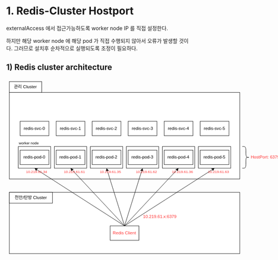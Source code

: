 #  1. Redis-Cluster Hostport



externalAccess 에서 접근가능하도록 worker node IP 를 직접 설정한다.

하지만 해당 worker node 에 해당 pod 가 직접 수행되지 않아서 오류가 발생할 것이다. 그러므로 설치후 순차적으로 실행되도록 조정이 필요하다.



## 1) Redis cluster architecture



<svg style="left: 0px; top: 0px; width: 100%; height: 100%; display: block; min-width: 764px; min-height: 489px; background-image: none; background-color: transparent;"><defs><filter id="dropShadow"><feGaussianBlur in="SourceAlpha" stdDeviation="1.7" result="blur"></feGaussianBlur><feOffset in="blur" dx="3" dy="3" result="offsetBlur"></feOffset><feFlood flood-color="#3D4574" flood-opacity="0.4" result="offsetColor"></feFlood><feComposite in="offsetColor" in2="offsetBlur" operator="in" result="offsetBlur"></feComposite><feBlend in="SourceGraphic" in2="offsetBlur"></feBlend></filter></defs><g transformorigin="0 0" transform="scale(0.97,0.97)translate(-72,-362)"><g></g><g><g transform="translate(0.5,0.5)" style="visibility: visible;"><rect x="80" y="677" width="640" height="170" fill="rgb(255, 255, 255)" stroke="rgb(0, 0, 0)" pointer-events="all"></rect></g><g transform="translate(0.5,0.5)" style="visibility: visible;"><rect x="80" y="400" width="640" height="240" fill="rgb(255, 255, 255)" stroke="rgb(0, 0, 0)" pointer-events="all"></rect></g><g transform="translate(0.5,0.5)" style="visibility: visible;"><rect x="305" y="550" width="90" height="60" fill="rgb(255, 255, 255)" stroke="rgb(0, 0, 0)" pointer-events="all"></rect></g><g transform="translate(0.5,0.5)" style="visibility: visible;"><rect x="405" y="550" width="90" height="60" fill="rgb(255, 255, 255)" stroke="rgb(0, 0, 0)" pointer-events="all"></rect></g><g transform="translate(0.5,0.5)" style="visibility: visible;"><rect x="505" y="550" width="90" height="60" fill="rgb(255, 255, 255)" stroke="rgb(0, 0, 0)" pointer-events="all"></rect></g><g transform="translate(0.5,0.5)" style="visibility: visible;"><rect x="605" y="550" width="90" height="60" fill="rgb(255, 255, 255)" stroke="rgb(0, 0, 0)" pointer-events="all"></rect></g><g transform="translate(0.5,0.5)" style="visibility: visible;"><rect x="205" y="550" width="90" height="60" fill="rgb(255, 255, 255)" stroke="rgb(0, 0, 0)" pointer-events="all"></rect></g><g transform="translate(0.5,0.5)" style="visibility: visible;"><rect x="105" y="550" width="90" height="60" fill="rgb(255, 255, 255)" stroke="rgb(0, 0, 0)" pointer-events="all"></rect></g><g transform="translate(0.5,0.5)" style="visibility: visible;"><rect x="360" y="770" width="80" height="40" fill="rgb(255, 255, 255)" stroke="rgb(0, 0, 0)" pointer-events="all"></rect></g><g style=""><g><foreignObject pointer-events="none" width="100%" height="100%" style="overflow: visible; text-align: left;"><div style="margin: 0px 0px 0px 361px; padding: 790px 0px 0px; display: flex; align-items: unsafe center; justify-content: unsafe center; width: 78px; height: 1px;"><div data-drawio-colors="color: #FF3333; " style="margin: 0px; padding: 0px; box-sizing: border-box; font-size: 0px; text-align: center;"><div style="margin: 0px; padding: 0px; display: inline-block; font-size: 12px; font-family: Helvetica; color: rgb(255, 51, 51); line-height: 1.2; pointer-events: all; white-space: normal; overflow-wrap: normal;">Redis Client</div></div></div></foreignObject></g></g><g transform="translate(0.5,0.5)" style="visibility: visible;"><rect x="450" y="730" width="110" height="30" fill="none" stroke="white" pointer-events="stroke" visibility="hidden" stroke-width="9"></rect><rect x="450" y="730" width="110" height="30" fill="none" stroke="none" pointer-events="all"></rect></g><g style=""><g><foreignObject pointer-events="none" width="100%" height="100%" style="overflow: visible; text-align: left;"><div style="margin: 0px 0px 0px 452px; padding: 745px 0px 0px; display: flex; align-items: unsafe center; justify-content: unsafe flex-start; width: 108px; height: 1px;"><div data-drawio-colors="color: #FF3333; " style="margin: 0px; padding: 0px; box-sizing: border-box; font-size: 0px; text-align: left;"><div style="margin: 0px; padding: 0px; display: inline-block; font-size: 12px; font-family: Helvetica; color: rgb(255, 51, 51); line-height: 1.2; pointer-events: all; white-space: normal; overflow-wrap: normal;">10.219.61.x:6379</div></div></div></foreignObject></g></g><g transform="translate(0.5,0.5)" style="visibility: visible;"><path d="M 400 770 L 155.36 613.43" fill="none" stroke="white" stroke-miterlimit="10" pointer-events="stroke" visibility="hidden" stroke-width="9"></path><path d="M 400 770 L 155.36 613.43" fill="none" stroke="rgb(0, 0, 0)" stroke-miterlimit="10" pointer-events="stroke"></path><path d="M 150.94 610.6 L 158.72 611.43 L 155.36 613.43 L 154.95 617.32 Z" fill="rgb(0, 0, 0)" stroke="rgb(0, 0, 0)" stroke-miterlimit="10" pointer-events="all"></path></g><g transform="translate(0.5,0.5)" style="visibility: visible;"><rect x="110" y="480" width="80" height="40" fill="rgb(255, 255, 255)" stroke="rgb(0, 0, 0)" pointer-events="all"></rect></g><g style=""><g><foreignObject pointer-events="none" width="100%" height="100%" style="overflow: visible; text-align: left;"><div style="margin: 0px 0px 0px 111px; padding: 500px 0px 0px; display: flex; align-items: unsafe center; justify-content: unsafe center; width: 78px; height: 1px;"><div data-drawio-colors="color: rgb(0, 0, 0); " style="margin: 0px; padding: 0px; box-sizing: border-box; font-size: 0px; text-align: center;"><div style="margin: 0px; padding: 0px; display: inline-block; font-size: 12px; font-family: Helvetica; color: rgb(0, 0, 0); line-height: 1.2; pointer-events: all; white-space: normal; overflow-wrap: normal;">redis-svc-0</div></div></div></foreignObject></g></g><g transform="translate(0.5,0.5)" style="visibility: visible;"><rect x="210" y="480" width="80" height="40" fill="rgb(255, 255, 255)" stroke="rgb(0, 0, 0)" pointer-events="all"></rect></g><g style=""><g><foreignObject pointer-events="none" width="100%" height="100%" style="overflow: visible; text-align: left;"><div style="margin: 0px 0px 0px 211px; padding: 500px 0px 0px; display: flex; align-items: unsafe center; justify-content: unsafe center; width: 78px; height: 1px;"><div data-drawio-colors="color: rgb(0, 0, 0); " style="margin: 0px; padding: 0px; box-sizing: border-box; font-size: 0px; text-align: center;"><div style="margin: 0px; padding: 0px; display: inline-block; font-size: 12px; font-family: Helvetica; color: rgb(0, 0, 0); line-height: 1.2; pointer-events: all; white-space: normal; overflow-wrap: normal;">redis-svc-1</div></div></div></foreignObject></g></g><g transform="translate(0.5,0.5)" style="visibility: visible;"><rect x="310" y="480" width="80" height="40" fill="rgb(255, 255, 255)" stroke="rgb(0, 0, 0)" pointer-events="all"></rect></g><g style=""><g><foreignObject pointer-events="none" width="100%" height="100%" style="overflow: visible; text-align: left;"><div style="margin: 0px 0px 0px 311px; padding: 500px 0px 0px; display: flex; align-items: unsafe center; justify-content: unsafe center; width: 78px; height: 1px;"><div data-drawio-colors="color: rgb(0, 0, 0); " style="margin: 0px; padding: 0px; box-sizing: border-box; font-size: 0px; text-align: center;"><div style="margin: 0px; padding: 0px; display: inline-block; font-size: 12px; font-family: Helvetica; color: rgb(0, 0, 0); line-height: 1.2; pointer-events: all; white-space: normal; overflow-wrap: normal;">redis-svc-2</div></div></div></foreignObject></g></g><g transform="translate(0.5,0.5)" style="visibility: visible;"><rect x="410" y="480" width="80" height="40" fill="rgb(255, 255, 255)" stroke="rgb(0, 0, 0)" pointer-events="all"></rect></g><g style=""><g><foreignObject pointer-events="none" width="100%" height="100%" style="overflow: visible; text-align: left;"><div style="margin: 0px 0px 0px 411px; padding: 500px 0px 0px; display: flex; align-items: unsafe center; justify-content: unsafe center; width: 78px; height: 1px;"><div data-drawio-colors="color: rgb(0, 0, 0); " style="margin: 0px; padding: 0px; box-sizing: border-box; font-size: 0px; text-align: center;"><div style="margin: 0px; padding: 0px; display: inline-block; font-size: 12px; font-family: Helvetica; color: rgb(0, 0, 0); line-height: 1.2; pointer-events: all; white-space: normal; overflow-wrap: normal;">redis-svc-3</div></div></div></foreignObject></g></g><g transform="translate(0.5,0.5)" style="visibility: visible;"><rect x="510" y="480" width="80" height="40" fill="rgb(255, 255, 255)" stroke="rgb(0, 0, 0)" pointer-events="all"></rect></g><g style=""><g><foreignObject pointer-events="none" width="100%" height="100%" style="overflow: visible; text-align: left;"><div style="margin: 0px 0px 0px 511px; padding: 500px 0px 0px; display: flex; align-items: unsafe center; justify-content: unsafe center; width: 78px; height: 1px;"><div data-drawio-colors="color: rgb(0, 0, 0); " style="margin: 0px; padding: 0px; box-sizing: border-box; font-size: 0px; text-align: center;"><div style="margin: 0px; padding: 0px; display: inline-block; font-size: 12px; font-family: Helvetica; color: rgb(0, 0, 0); line-height: 1.2; pointer-events: all; white-space: normal; overflow-wrap: normal;">redis-svc-4</div></div></div></foreignObject></g></g><g transform="translate(0.5,0.5)" style="visibility: visible;"><rect x="610" y="480" width="80" height="40" fill="rgb(255, 255, 255)" stroke="rgb(0, 0, 0)" pointer-events="all"></rect></g><g style=""><g><foreignObject pointer-events="none" width="100%" height="100%" style="overflow: visible; text-align: left;"><div style="margin: 0px 0px 0px 611px; padding: 500px 0px 0px; display: flex; align-items: unsafe center; justify-content: unsafe center; width: 78px; height: 1px;"><div data-drawio-colors="color: rgb(0, 0, 0); " style="margin: 0px; padding: 0px; box-sizing: border-box; font-size: 0px; text-align: center;"><div style="margin: 0px; padding: 0px; display: inline-block; font-size: 12px; font-family: Helvetica; color: rgb(0, 0, 0); line-height: 1.2; pointer-events: all; white-space: normal; overflow-wrap: normal;">redis-svc-5</div></div></div></foreignObject></g></g><g transform="translate(0.5,0.5)" style="visibility: visible;"><rect x="110" y="560" width="80" height="40" fill="rgb(255, 255, 255)" stroke="rgb(0, 0, 0)" pointer-events="all"></rect></g><g style=""><g><foreignObject pointer-events="none" width="100%" height="100%" style="overflow: visible; text-align: left;"><div style="margin: 0px 0px 0px 111px; padding: 580px 0px 0px; display: flex; align-items: unsafe center; justify-content: unsafe center; width: 78px; height: 1px;"><div data-drawio-colors="color: rgb(0, 0, 0); " style="margin: 0px; padding: 0px; box-sizing: border-box; font-size: 0px; text-align: center;"><div style="margin: 0px; padding: 0px; display: inline-block; font-size: 12px; font-family: Helvetica; color: rgb(0, 0, 0); line-height: 1.2; pointer-events: all; white-space: normal; overflow-wrap: normal;">redis-pod-0</div></div></div></foreignObject></g></g><g transform="translate(0.5,0.5)" style="visibility: visible;"><rect x="210" y="560" width="80" height="40" fill="rgb(255, 255, 255)" stroke="rgb(0, 0, 0)" pointer-events="all"></rect></g><g style=""><g><foreignObject pointer-events="none" width="100%" height="100%" style="overflow: visible; text-align: left;"><div style="margin: 0px 0px 0px 211px; padding: 580px 0px 0px; display: flex; align-items: unsafe center; justify-content: unsafe center; width: 78px; height: 1px;"><div data-drawio-colors="color: rgb(0, 0, 0); " style="margin: 0px; padding: 0px; box-sizing: border-box; font-size: 0px; text-align: center;"><div style="margin: 0px; padding: 0px; display: inline-block; font-size: 12px; font-family: Helvetica; color: rgb(0, 0, 0); line-height: 1.2; pointer-events: all; white-space: normal; overflow-wrap: normal;">redis-pod-1</div></div></div></foreignObject></g></g><g transform="translate(0.5,0.5)" style="visibility: visible;"><rect x="310" y="560" width="80" height="40" fill="rgb(255, 255, 255)" stroke="rgb(0, 0, 0)" pointer-events="all"></rect></g><g style=""><g><foreignObject pointer-events="none" width="100%" height="100%" style="overflow: visible; text-align: left;"><div style="margin: 0px 0px 0px 311px; padding: 580px 0px 0px; display: flex; align-items: unsafe center; justify-content: unsafe center; width: 78px; height: 1px;"><div data-drawio-colors="color: rgb(0, 0, 0); " style="margin: 0px; padding: 0px; box-sizing: border-box; font-size: 0px; text-align: center;"><div style="margin: 0px; padding: 0px; display: inline-block; font-size: 12px; font-family: Helvetica; color: rgb(0, 0, 0); line-height: 1.2; pointer-events: all; white-space: normal; overflow-wrap: normal;">redis-pod-2</div></div></div></foreignObject></g></g><g transform="translate(0.5,0.5)" style="visibility: visible;"><rect x="410" y="560" width="80" height="40" fill="rgb(255, 255, 255)" stroke="rgb(0, 0, 0)" pointer-events="all"></rect></g><g style=""><g><foreignObject pointer-events="none" width="100%" height="100%" style="overflow: visible; text-align: left;"><div style="margin: 0px 0px 0px 411px; padding: 580px 0px 0px; display: flex; align-items: unsafe center; justify-content: unsafe center; width: 78px; height: 1px;"><div data-drawio-colors="color: rgb(0, 0, 0); " style="margin: 0px; padding: 0px; box-sizing: border-box; font-size: 0px; text-align: center;"><div style="margin: 0px; padding: 0px; display: inline-block; font-size: 12px; font-family: Helvetica; color: rgb(0, 0, 0); line-height: 1.2; pointer-events: all; white-space: normal; overflow-wrap: normal;">redis-pod-3</div></div></div></foreignObject></g></g><g transform="translate(0.5,0.5)" style="visibility: visible;"><rect x="510" y="560" width="80" height="40" fill="rgb(255, 255, 255)" stroke="rgb(0, 0, 0)" pointer-events="all"></rect></g><g style=""><g><foreignObject pointer-events="none" width="100%" height="100%" style="overflow: visible; text-align: left;"><div style="margin: 0px 0px 0px 511px; padding: 580px 0px 0px; display: flex; align-items: unsafe center; justify-content: unsafe center; width: 78px; height: 1px;"><div data-drawio-colors="color: rgb(0, 0, 0); " style="margin: 0px; padding: 0px; box-sizing: border-box; font-size: 0px; text-align: center;"><div style="margin: 0px; padding: 0px; display: inline-block; font-size: 12px; font-family: Helvetica; color: rgb(0, 0, 0); line-height: 1.2; pointer-events: all; white-space: normal; overflow-wrap: normal;">redis-pod-4</div></div></div></foreignObject></g></g><g transform="translate(0.5,0.5)" style="visibility: visible;"><rect x="610" y="560" width="80" height="40" fill="rgb(255, 255, 255)" stroke="rgb(0, 0, 0)" pointer-events="all"></rect></g><g style=""><g><foreignObject pointer-events="none" width="100%" height="100%" style="overflow: visible; text-align: left;"><div style="margin: 0px 0px 0px 611px; padding: 580px 0px 0px; display: flex; align-items: unsafe center; justify-content: unsafe center; width: 78px; height: 1px;"><div data-drawio-colors="color: rgb(0, 0, 0); " style="margin: 0px; padding: 0px; box-sizing: border-box; font-size: 0px; text-align: center;"><div style="margin: 0px; padding: 0px; display: inline-block; font-size: 12px; font-family: Helvetica; color: rgb(0, 0, 0); line-height: 1.2; pointer-events: all; white-space: normal; overflow-wrap: normal;">redis-pod-5</div></div></div></foreignObject></g></g><g transform="translate(0.5,0.5)" style="visibility: visible;"><rect x="80" y="370" width="90" height="30" fill="rgb(255, 255, 255)" stroke="rgb(0, 0, 0)" pointer-events="all"></rect></g><g style=""><g><foreignObject pointer-events="none" width="100%" height="100%" style="overflow: visible; text-align: left;"><div style="margin: 0px 0px 0px 81px; padding: 385px 0px 0px; display: flex; align-items: unsafe center; justify-content: unsafe center; width: 88px; height: 1px;"><div data-drawio-colors="color: rgb(0, 0, 0); " style="margin: 0px; padding: 0px; box-sizing: border-box; font-size: 0px; text-align: center;"><div style="margin: 0px; padding: 0px; display: inline-block; font-size: 12px; font-family: Helvetica; color: rgb(0, 0, 0); line-height: 1.2; pointer-events: all; white-space: normal; overflow-wrap: normal;">관리 Cluster</div></div></div></foreignObject></g></g><g transform="translate(0.5,0.5)" style="visibility: visible;"><rect x="749" y="550" width="91" height="60" fill="none" stroke="white" pointer-events="stroke" visibility="hidden" stroke-width="9"></rect><rect x="749" y="550" width="91" height="60" fill="none" stroke="none" pointer-events="all"></rect></g><g style=""><g><foreignObject pointer-events="none" width="100%" height="100%" style="overflow: visible; text-align: left;"><div style="margin: 0px 0px 0px 751px; padding: 580px 0px 0px; display: flex; align-items: unsafe center; justify-content: unsafe flex-start; width: 89px; height: 1px;"><div data-drawio-colors="color: #FF3333; " style="margin: 0px; padding: 0px; box-sizing: border-box; font-size: 0px; text-align: left;"><div style="margin: 0px; padding: 0px; display: inline-block; font-size: 12px; font-family: Helvetica; color: rgb(255, 51, 51); line-height: 1.2; pointer-events: all; white-space: normal; overflow-wrap: normal;">HostPort: 6379</div></div></div></foreignObject></g></g><g transform="translate(0.5,0.5)" style="visibility: visible;"><path d="M 747 550 L 742 550 Q 737 550 737 560 L 737 570 Q 737 580 732 580 L 729.5 580 Q 727 580 732 580 L 734.5 580 Q 737 580 737 590 L 737 600 Q 737 610 742 610 L 747 610" fill="none" stroke="white" stroke-miterlimit="10" transform="translate(737,0)scale(-1,1)translate(-737,0)" pointer-events="stroke" visibility="hidden" stroke-width="9"></path><path d="M 747 550 L 742 550 Q 737 550 737 560 L 737 570 Q 737 580 732 580 L 729.5 580 Q 727 580 732 580 L 734.5 580 Q 737 580 737 590 L 737 600 Q 737 610 742 610 L 747 610" fill="none" stroke="rgb(0, 0, 0)" stroke-miterlimit="10" transform="translate(737,0)scale(-1,1)translate(-737,0)" pointer-events="all"></path></g><g transform="translate(0.5,0.5)" style="visibility: visible;"><path d="M 400 770 L 254.36 614.65" fill="none" stroke="white" stroke-miterlimit="10" pointer-events="stroke" visibility="hidden" stroke-width="9"></path><path d="M 400 770 L 254.36 614.65" fill="none" stroke="rgb(0, 0, 0)" stroke-miterlimit="10" pointer-events="stroke"></path><path d="M 250.76 610.82 L 258.11 613.53 L 254.36 614.65 L 253 618.32 Z" fill="rgb(0, 0, 0)" stroke="rgb(0, 0, 0)" stroke-miterlimit="10" pointer-events="all"></path></g><g transform="translate(0.5,0.5)" style="visibility: visible;"><path d="M 400 770 L 351.9 616.08" fill="none" stroke="white" stroke-miterlimit="10" pointer-events="stroke" visibility="hidden" stroke-width="9"></path><path d="M 400 770 L 351.9 616.08" fill="none" stroke="rgb(0, 0, 0)" stroke-miterlimit="10" pointer-events="stroke"></path><path d="M 350.33 611.07 L 355.76 616.7 L 351.9 616.08 L 349.08 618.79 Z" fill="rgb(0, 0, 0)" stroke="rgb(0, 0, 0)" stroke-miterlimit="10" pointer-events="all"></path></g><g transform="translate(0.5,0.5)" style="visibility: visible;"><path d="M 400 770 L 448.1 616.08" fill="none" stroke="white" stroke-miterlimit="10" pointer-events="stroke" visibility="hidden" stroke-width="9"></path><path d="M 400 770 L 448.1 616.08" fill="none" stroke="rgb(0, 0, 0)" stroke-miterlimit="10" pointer-events="stroke"></path><path d="M 449.67 611.07 L 450.92 618.79 L 448.1 616.08 L 444.24 616.7 Z" fill="rgb(0, 0, 0)" stroke="rgb(0, 0, 0)" stroke-miterlimit="10" pointer-events="all"></path></g><g transform="translate(0.5,0.5)" style="visibility: visible;"><path d="M 400 770 L 545.64 614.65" fill="none" stroke="white" stroke-miterlimit="10" pointer-events="stroke" visibility="hidden" stroke-width="9"></path><path d="M 400 770 L 545.64 614.65" fill="none" stroke="rgb(0, 0, 0)" stroke-miterlimit="10" pointer-events="stroke"></path><path d="M 549.24 610.82 L 547 618.32 L 545.64 614.65 L 541.89 613.53 Z" fill="rgb(0, 0, 0)" stroke="rgb(0, 0, 0)" stroke-miterlimit="10" pointer-events="all"></path></g><g transform="translate(0.5,0.5)" style="visibility: visible;"><path d="M 400 770 L 644.64 613.43" fill="none" stroke="white" stroke-miterlimit="10" pointer-events="stroke" visibility="hidden" stroke-width="9"></path><path d="M 400 770 L 644.64 613.43" fill="none" stroke="rgb(0, 0, 0)" stroke-miterlimit="10" pointer-events="stroke"></path><path d="M 649.06 610.6 L 645.05 617.32 L 644.64 613.43 L 641.28 611.43 Z" fill="rgb(0, 0, 0)" stroke="rgb(0, 0, 0)" stroke-miterlimit="10" pointer-events="all"></path></g><g transform="translate(0.5,0.5)" style="visibility: visible;"><rect x="125" y="610" width="65" height="20" fill="none" stroke="white" pointer-events="stroke" visibility="hidden" stroke-width="9"></rect><rect x="125" y="610" width="65" height="20" fill="none" stroke="none" pointer-events="all"></rect></g><g style=""><g><foreignObject pointer-events="none" width="100%" height="100%" style="overflow: visible; text-align: left;"><div style="margin: 0px 0px 0px 127px; padding: 620px 0px 0px; display: flex; align-items: unsafe center; justify-content: unsafe flex-start; width: 63px; height: 1px;"><div data-drawio-colors="color: #FF3333; " style="margin: 0px; padding: 0px; box-sizing: border-box; font-size: 0px; text-align: left;"><div style="margin: 0px; padding: 0px; display: inline-block; font-size: 10px; font-family: Helvetica; color: rgb(255, 51, 51); line-height: 1.2; pointer-events: all; white-space: normal; overflow-wrap: normal;">10.219.61.34</div></div></div></foreignObject></g></g><g transform="translate(0.5,0.5)" style="visibility: visible;"><rect x="105" y="530" width="80" height="20" fill="none" stroke="white" pointer-events="stroke" visibility="hidden" stroke-width="9"></rect><rect x="105" y="530" width="80" height="20" fill="none" stroke="none" pointer-events="all"></rect></g><g style=""><g><foreignObject pointer-events="none" width="100%" height="100%" style="overflow: visible; text-align: left;"><div style="margin: 0px 0px 0px 107px; padding: 540px 0px 0px; display: flex; align-items: unsafe center; justify-content: unsafe flex-start; width: 78px; height: 1px;"><div data-drawio-colors="color: #000000; " style="margin: 0px; padding: 0px; box-sizing: border-box; font-size: 0px; text-align: left;"><div style="margin: 0px; padding: 0px; display: inline-block; font-size: 10px; font-family: Helvetica; color: rgb(0, 0, 0); line-height: 1.2; pointer-events: all; white-space: normal; overflow-wrap: normal;">worker node</div></div></div></foreignObject></g></g><g transform="translate(0.5,0.5)" style="visibility: visible;"><rect x="230" y="610" width="65" height="20" fill="none" stroke="white" pointer-events="stroke" visibility="hidden" stroke-width="9"></rect><rect x="230" y="610" width="65" height="20" fill="none" stroke="none" pointer-events="all"></rect></g><g style=""><g><foreignObject pointer-events="none" width="100%" height="100%" style="overflow: visible; text-align: left;"><div style="margin: 0px 0px 0px 232px; padding: 620px 0px 0px; display: flex; align-items: unsafe center; justify-content: unsafe flex-start; width: 63px; height: 1px;"><div data-drawio-colors="color: #FF3333; " style="margin: 0px; padding: 0px; box-sizing: border-box; font-size: 0px; text-align: left;"><div style="margin: 0px; padding: 0px; display: inline-block; font-size: 10px; font-family: Helvetica; color: rgb(255, 51, 51); line-height: 1.2; pointer-events: all; white-space: normal; overflow-wrap: normal;">10.219.61.61</div></div></div></foreignObject></g></g><g transform="translate(0.5,0.5)" style="visibility: visible;"><rect x="330" y="610" width="65" height="20" fill="none" stroke="white" pointer-events="stroke" visibility="hidden" stroke-width="9"></rect><rect x="330" y="610" width="65" height="20" fill="none" stroke="none" pointer-events="all"></rect></g><g style=""><g><foreignObject pointer-events="none" width="100%" height="100%" style="overflow: visible; text-align: left;"><div style="margin: 0px 0px 0px 332px; padding: 620px 0px 0px; display: flex; align-items: unsafe center; justify-content: unsafe flex-start; width: 63px; height: 1px;"><div data-drawio-colors="color: #FF3333; " style="margin: 0px; padding: 0px; box-sizing: border-box; font-size: 0px; text-align: left;"><div style="margin: 0px; padding: 0px; display: inline-block; font-size: 10px; font-family: Helvetica; color: rgb(255, 51, 51); line-height: 1.2; pointer-events: all; white-space: normal; overflow-wrap: normal;">10.219.61.35</div></div></div></foreignObject></g></g><g transform="translate(0.5,0.5)" style="visibility: visible;"><rect x="430" y="610" width="65" height="20" fill="none" stroke="white" pointer-events="stroke" visibility="hidden" stroke-width="9"></rect><rect x="430" y="610" width="65" height="20" fill="none" stroke="none" pointer-events="all"></rect></g><g style=""><g><foreignObject pointer-events="none" width="100%" height="100%" style="overflow: visible; text-align: left;"><div style="margin: 0px 0px 0px 432px; padding: 620px 0px 0px; display: flex; align-items: unsafe center; justify-content: unsafe flex-start; width: 63px; height: 1px;"><div data-drawio-colors="color: #FF3333; " style="margin: 0px; padding: 0px; box-sizing: border-box; font-size: 0px; text-align: left;"><div style="margin: 0px; padding: 0px; display: inline-block; font-size: 10px; font-family: Helvetica; color: rgb(255, 51, 51); line-height: 1.2; pointer-events: all; white-space: normal; overflow-wrap: normal;">10.219.61.62</div></div></div></foreignObject></g></g><g transform="translate(0.5,0.5)" style="visibility: visible;"><rect x="530" y="610" width="65" height="20" fill="none" stroke="white" pointer-events="stroke" visibility="hidden" stroke-width="9"></rect><rect x="530" y="610" width="65" height="20" fill="none" stroke="none" pointer-events="all"></rect></g><g style=""><g><foreignObject pointer-events="none" width="100%" height="100%" style="overflow: visible; text-align: left;"><div style="margin: 0px 0px 0px 532px; padding: 620px 0px 0px; display: flex; align-items: unsafe center; justify-content: unsafe flex-start; width: 63px; height: 1px;"><div data-drawio-colors="color: #FF3333; " style="margin: 0px; padding: 0px; box-sizing: border-box; font-size: 0px; text-align: left;"><div style="margin: 0px; padding: 0px; display: inline-block; font-size: 10px; font-family: Helvetica; color: rgb(255, 51, 51); line-height: 1.2; pointer-events: all; white-space: normal; overflow-wrap: normal;">10.219.61.36</div></div></div></foreignObject></g></g><g transform="translate(0.5,0.5)" style="visibility: visible;"><rect x="630" y="610" width="65" height="20" fill="none" stroke="white" pointer-events="stroke" visibility="hidden" stroke-width="9"></rect><rect x="630" y="610" width="65" height="20" fill="none" stroke="none" pointer-events="all"></rect></g><g style=""><g><foreignObject pointer-events="none" width="100%" height="100%" style="overflow: visible; text-align: left;"><div style="margin: 0px 0px 0px 632px; padding: 620px 0px 0px; display: flex; align-items: unsafe center; justify-content: unsafe flex-start; width: 63px; height: 1px;"><div data-drawio-colors="color: #FF3333; " style="margin: 0px; padding: 0px; box-sizing: border-box; font-size: 0px; text-align: left;"><div style="margin: 0px; padding: 0px; display: inline-block; font-size: 10px; font-family: Helvetica; color: rgb(255, 51, 51); line-height: 1.2; pointer-events: all; white-space: normal; overflow-wrap: normal;">10.219.61.63</div></div></div></foreignObject></g></g><g transform="translate(0.5,0.5)" style="visibility: visible;"><rect x="80" y="677" width="120" height="30" fill="rgb(255, 255, 255)" stroke="rgb(0, 0, 0)" pointer-events="all"></rect></g><g style=""><g><foreignObject pointer-events="none" width="100%" height="100%" style="overflow: visible; text-align: left;"><div style="margin: 0px 0px 0px 81px; padding: 692px 0px 0px; display: flex; align-items: unsafe center; justify-content: unsafe center; width: 118px; height: 1px;"><div data-drawio-colors="color: rgb(0, 0, 0); " style="margin: 0px; padding: 0px; box-sizing: border-box; font-size: 0px; text-align: center;"><div style="margin: 0px; padding: 0px; display: inline-block; font-size: 12px; font-family: Helvetica; color: rgb(0, 0, 0); line-height: 1.2; pointer-events: all; white-space: normal; overflow-wrap: normal;">천안/탄방 Cluster</div></div></div></foreignObject></g></g></g><g></g><g></g></g></svg>







## 2) namespace 생성

```sh
$ kubectl create ns redis-cluster

```





## 3) helm chart download



### (1) Repo add

redis-cluster chart 를 가지고 있는 bitnami repogistory 를  helm repo 에 추가한다.

```sh
$ helm repo add bitnami https://charts.bitnami.com/bitnami
$ helm repo list
NAME    URL
bitnami https://charts.bitnami.com/bitnami
```



### (2) Helm Search

추가된 bitnami repo에서 redis-cluster 를 찾는다.

```sh
$ helm repo update
Hang tight while we grab the latest from your chart repositories...
...Successfully got an update from the "bitnami" chart repository
Update Complete. ⎈Happy Helming!⎈



$ helm search repo redis

# 2022-06-26
NAME                                            CHART VERSION   APP VERSION     DESCRIPTION
bitnami/redis-cluster                           8.6.1           6.2.7

# 2023-09-03
NAME                                            CHART VERSION   APP VERSION     DESCRIPTION
bitnami/redis                                   17.11.2         7.0.11          Redis(R) is an open source, advanced key-value ...
bitnami/redis-cluster                           8.6.1           7.0.11          Redis(R) is an open source, scalable, distribut...


# 2024.03.03
bitnami/redis                                   18.17.0         7.2.4           Redis(R) is an open source, advanced key-value ...
bitnami/redis-cluster                           9.7.0           7.2.4           Redis(R) is an open source, scalable, distribut...

# 2024.06.01
bitnami/redis           19.5.0          7.2.5           Redis(R) is an open source, advanced key-value ...
bitnami/redis-cluster   10.2.0          7.2.5           Redis(R) is an open source, scalable, distribut...



# 2024.06.27
NAME                 	CHART VERSION	APP VERSION	DESCRIPTION
bitnami/redis        	19.6.0       	7.2.5      	Redis(R) is an open source, advanced key-value ...
bitnami/redis-cluster	10.2.5       	7.2.5      	Redis(R) is an open source, scalable, distribut...


```

우리가 사용할 redis-cluster 버젼은 chart version 8.6.1( app version: 7.0.11) 이다.



### (3) Helm Fetch

helm chart 를 fetch 받는다.

```sh
# chart 를 저장할 적당한 위치로 이동
$ mkdir -p  ~/helm/charts
  cd ~/helm/charts

$ helm fetch bitnami/redis-cluster

$ ll
-rw-r--r-- 1 song song  94737 Jun  1 14:42 redis-cluster-10.2.0.tgz




$ tar -xzvf redis-cluster-10.2.0.tgz
...

$ cd redis-cluster

$ ls -ltr
-rw-r--r-- 1 song song    376 May 24 05:51 .helmignore
-rw-r--r-- 1 song song    231 May 24 05:51 Chart.lock
-rw-r--r-- 1 song song   1043 May 24 05:51 Chart.yaml
-rw-r--r-- 1 song song 118386 May 24 05:51 README.md
drwxrwxr-x 3 song song   4096 Jun  1 14:42 charts/
drwxrwxr-x 2 song song   4096 Jun  1 14:42 templates/
-rw-r--r-- 1 song song  51402 May 24 05:51 values.yaml


```















## 4) Helm Install

**Helm Chart**

```sh
$ cd ~/helm/charts/redis-cluster
 
 
 
 
## 설치1
$ helm -n redis-cluster install ds-redis . \
    --set password=new1234 \
    --set persistence.enabled=false \
    --set metrics.enabled=true \
    --set cluster.nodes=6 \
    --set cluster.replicas=1 \
    --debug --dry-run=true > dry-run_1.yaml

    
    
    # node port 접속시 - redis cluster  에서는 의미 없다.
    --set service.type=NodePort \
    --set service.nodePorts.redis=32300 \




## 설치2
$ helm -n redis-cluster install ds-redis . \
    --set password=new1234 \
    --set persistence.enabled=false \
    --set metrics.enabled=true \
    --set cluster.nodes=6 \
    --set cluster.replicas=1 \
    --set cluster.externalAccess.enabled=true \
    --set cluster.externalAccess.service.type=LoadBalancer \
    --set cluster.externalAccess.service.loadBalancerIP[0]=10.0.0.4  \
    --set cluster.externalAccess.service.loadBalancerIP[1]=10.0.0.5  \
    --set cluster.externalAccess.service.loadBalancerIP[2]=10.0.0.6  \
    --set cluster.externalAccess.service.loadBalancerIP[3]=10.0.0.8  \
    --set cluster.externalAccess.service.loadBalancerIP[4]=10.0.0.9  \
    --set cluster.externalAccess.service.loadBalancerIP[5]=10.0.0.10 \
    --set redis.podManagementPolicy=OrderedReady \
    --set redis.useAOFPersistence=no \
    --dry-run=true > dry-run_1.yaml



NAME: ds-redis
LAST DEPLOYED: Thu Jun 27 07:40:32 2024
NAMESPACE: redis-cluster
STATUS: deployed
REVISION: 1
TEST SUITE: None
NOTES:
CHART NAME: redis-cluster
CHART VERSION: 10.2.0
APP VERSION: 7.2.5** Please be patient while the chart is being deployed **


To get your password run:
    export REDIS_PASSWORD=$(kubectl get secret --namespace "redis-cluster" ds-redis-redis-cluster -o jsonpath="{.data.redis-password}" | base64 -d)

To connect to your Redis&reg; server from outside the cluster check the following information:

  NOTE: It may take a few minutes for the LoadBalancer IP to be available.
        Watch the status with: 'kubectl get svc --namespace redis-cluster -w ds-redis-redis-cluster'

    You will have a different external IP for each Redis&reg; node. Get the external ip from `-external` suffixed services: `kubectl get svc`.
    Redis&reg; port: 6379INFO: The Job to create the cluster will be created.To connect to your database from outside the cluster execute the following commands:

    export SERVICE_IP=$(kubectl get svc --namespace redis-cluster ds-redis-redis-cluster-0-svc --template "{{ range (index .status.loadBalancer.ingress 0) }}{{ . }}{{ end }}")
    redis-cli -c -h $SERVICE_IP -p 6379 -a $REDIS_PASSWORD

WARNING: There are "resources" sections in the chart not set. Using "resourcesPreset" is not recommended for production. For production installations, please set the following values according to your workload needs:
  - metrics.resources
  - redis.resources
  - updateJob.resources
+info https://kubernetes.io/docs/concepts/configuration/manage-resources-containers/




## 참조2
$ helm -n redis-cluster install ds-redis . \
    --set password=ss1234! \
    --set persistence.enabled=false \
    --set metrics.enabled=false \
    --set cluster.nodes=6 \
    --set cluster.replicas=1 \
    --set image.registry=nexus.dspace.kt.co.kr \
    --set image.repository=icis/redis-cluster \
    --set image.tag=7.0.9-debian-11-r1 \
    --set cluster.externalAccess.enabled=true \
    --set cluster.externalAccess.service.type=LoadBalancer \
    --set cluster.externalAccess.service.loadBalancerIP[0]=10.219.61.34 \
    --set cluster.externalAccess.service.loadBalancerIP[1]=10.219.61.61 \
    --set cluster.externalAccess.service.loadBalancerIP[2]=10.219.61.35 \
    --set cluster.externalAccess.service.loadBalancerIP[3]=10.219.61.62 \
    --set cluster.externalAccess.service.loadBalancerIP[4]=10.219.61.36 \
    --set cluster.externalAccess.service.loadBalancerIP[5]=10.219.61.63 \
    --set redis.podManagementPolicy=OrderedReady \
    --set redis.useAOFPersistence=no \
    --dry-run=true

    


# 확인
$ helm -n redis-cluster list
NAME    	NAMESPACE    	REVISION	UPDATED                                	STATUS  	CHART               	APP VERSION
ds-redis	redis-cluster	1       	2024-06-26 15:53:13.481769337 +0000 UTC	deployed	redis-cluster-10.2.0	7.2.5


NAME    	NAMESPACE    	REVISION	UPDATED                                	STATUS  	CHART               	APP VERSION
ds-redis	redis-cluster	1       	2024-06-27 07:40:32.212455564 +0000 UTC	deployed	redis-cluster-10.2.0	7.2.5


# 삭제시....
$ helm -n redis-cluster delete ds-redis



```





# 2. hostport 세부 설정



## 1) node 설정



```sh

# node 6개에 label 추가

# node1
metadata:
  labels:
    redis-pod-name: redis-cluster-0
    redis-system: "true"

# node2
metadata:
  labels:
    redis-pod-name: redis-cluster-1
    redis-system: "true"
...
# node6
metadata:
  labels:
    redis-pod-name: redis-cluster-5
    redis-system: "true"

```







## 2) nodeAffinity 설정

statefulset 6개의 pod들이 정해진 node 에 스케쥴링 되도록 설정해야 한다.

redis Cluster 는 hostport 를 통해서 적용되어야 하므로 nodeAffinity 를 사용하여 정해진 node 에 정해진 pod가 뜨도록 유도한다. 

그러므로 POD관리정책은 반드시 Parallel 아 닌 OrderedReady 방식으로 관리되어야 한다.



### 설정1) replicas 0

statefulset replicas = 0 으로 설정



### 설정2) nodeAffinity 설정

statefulset 를 수정한다.



#### hostport 적용

```yaml


# < 적용전 >
      containers:
      ...
        name: ds-redis-redis-cluster
        ...
        ports:
        - containerPort: 6379
          name: tcp-redis
          protocol: TCP
        - containerPort: 16379
          name: tcp-redis-bus
          protocol: TCP
          
# < 적용후 >
      containers:
      ...
        name: ds-redis-redis-cluster
        ...
        ports:
        - containerPort: 6379
          hostPort: 6379
          name: tcp-redis
          protocol: TCP
        - containerPort: 16379
          hostPort: 16379
          name: tcp-redis-bus
          protocol: TCP
          
          
```





#### nodeAffinity

순차적으로 실행되어야 하며 각각 자기 Node IP dp 맞도록 매핑되어야 하므로 아래와 같이 설정한다.

```yaml
    spec:
      affinity:
        nodeAffinity:                            # nodeAffinity 추가
          preferredDuringSchedulingIgnoredDuringExecution:
          - weight: 6
            preference:
              matchExpressions:
              - key: redis-pod-name
                operator: In
                values:
                - redis-cluster-0
          - weight: 5
            preference:
              matchExpressions:
              - key: redis-pod-name
                operator: In
                values:
                - redis-cluster-1
          - weight: 4
            preference:
              matchExpressions:
              - key: redis-pod-name
                operator: In
                values:
                - redis-cluster-2
          - weight: 3
            preference:
              matchExpressions:
              - key: redis-pod-name
                operator: In
                values:
                - redis-cluster-3
          - weight: 2
            preference:
              matchExpressions:
              - key: redis-pod-name
                operator: In
                values:
                - redis-cluster-4
          - weight: 1
            preference:
              matchExpressions:
              - key: redis-pod-name
                operator: In
                values:
                - redis-cluster-5
```



### 설정3) replicas 원복

statefulset replicas = 6 으로 설정



## 3) 정리하면...

```



dio-master01 10.0.0.4   
dio-master02 10.0.0.5 
dio-master03 10.0.0.6 
dio-worker01 10.0.0.8 
dio-worker02 10.0.0.9 
dio-worker03 10.0.0.10

```









# 3. 권한설정



### configmap 수정

**templates/configmap.yaml**

```
redis-redis-cluster-default
 
redis-default.conf
...
아래 내용 추가
 
 892     user song on >******! ~* &* +@all
```













# 4. AP Test

### pom.xml

```xml
...
        <dependency>
            <groupId>org.springframework.boot</groupId>
            <artifactId>spring-boot-starter-data-redis</artifactId>
        </dependency>
...
```

### application.yml

```yaml

...
spring:  
  data:
    redis:
      cluster:
        nodes:
          - redis-redis-cluster-0.redis-redis-cluster-headless.redis-system:6379
          - redis-redis-cluster-1.redis-redis-cluster-headless.redis-system:6379
          - redis-redis-cluster-2.redis-redis-cluster-headless.redis-system:6379
          - redis-redis-cluster-3.redis-redis-cluster-headless.redis-system-headless.redis-system:6379
          - redis-redis-cluster-5.redis-redis-cluster-headless.redis-system:6379
...
```

### RedisClusterConfigurationProperties.java

```java
import org.springframework.boot.context.properties.ConfigurationProperties;
import org.springframework.stereotype.Component;
 
import lombok.Getter;
import lombok.Setter;
 
import java.util.List;
 
@Component
@Setter
@Getter
@ConfigurationProperties(prefix = "spring.data.redis.cluster")
public class RedisClusterConfigurationProperties {
   List<String> nodes;
}
```

### RedisClusterConfig.java

```java
package icis.kt.co.kr.redis_test.cmmn;
 
import org.springframework.beans.factory.annotation.Autowired;
import org.springframework.context.annotation.Bean;
import org.springframework.context.annotation.Configuration;
import org.springframework.context.annotation.Primary;
import org.springframework.data.redis.connection.RedisClusterConfiguration;
import org.springframework.data.redis.connection.RedisConnectionFactory;
import org.springframework.data.redis.connection.lettuce.LettuceConnectionFactory;
import org.springframework.data.redis.core.RedisTemplate;
import org.springframework.data.redis.repository.configuration.EnableRedisRepositories;
import org.springframework.data.redis.serializer.Jackson2JsonRedisSerializer;
import org.springframework.data.redis.serializer.StringRedisSerializer;
import lombok.RequiredArgsConstructor;
 
@Configuration
@EnableRedisRepositories
@RequiredArgsConstructor
public class RedisClusterConfig {
 
    @Autowired
    RedisClusterConfigurationProperties clusterProperties;
 
    @Bean(name = "redisConnectionFactory")
    public RedisConnectionFactory redisConnectionFactory() {
        RedisClusterConfiguration redisConfig = new RedisClusterConfiguration();
        clusterProperties.getNodes().forEach(s -> {
            String[] url = s.split(":");
            redisConfig.clusterNode(url[0], Integer.parseInt(url[1]));
        });
        redisConfig.setUsername("");
        redisConfig.setPassword("");
        return new LettuceConnectionFactory(redisConfig);
    }
 
    @Primary   
    @Bean(name = "redisObjectTemplate")
    public RedisTemplate<String, Object> redisTemplate() {
        RedisTemplate<String, Object> redisTemplate = new RedisTemplate<>();
        redisTemplate.setConnectionFactory(redisConnectionFactory());
        redisTemplate.setKeySerializer(new StringRedisSerializer());
        redisTemplate.setValueSerializer(new Jackson2JsonRedisSerializer<>(Object.class));
        return redisTemplate;
    }
 
}
```

이후 RedisOperator부터 는 온라인 가이드(DEV)와 동일하다.